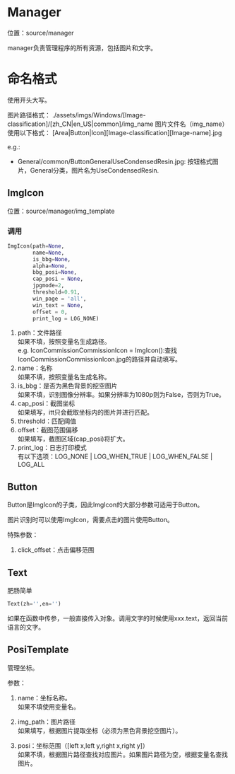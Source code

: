 # Manager

位置：source/manager

manager负责管理程序的所有资源，包括图片和文字。

# 命名格式

使用开头大写。

图片路径格式：
./assets/imgs/Windows/\[Image-classification\]/\[zh_CN|en_US|common\]/img_name
图片文件名（img_name）使用以下格式：
\[Area|Button|Icon\]\[Image-classification\]\[Image-name\].jpg

e.g.:

- General/common/ButtonGeneralUseCondensedResin.jpg: 按钮格式图片，General分类，图片名为UseCondensedResin.

## ImgIcon

位置：source/manager/img_template

### 调用
```python
ImgIcon(path=None,
        name=None,
        is_bbg=None,
        alpha=None,
        bbg_posi=None,
        cap_posi = None,
        jpgmode=2,
        threshold=0.91,
        win_page = 'all',
        win_text = None,
        offset = 0,
        print_log = LOG_NONE)
```

1. path：文件路径  
    如果不填，按照变量名生成路径。  
    e.g. IconCommissionCommissionIcon = ImgIcon():查找IconCommissionCommissionIcon.jpg的路径并自动填写。
2. name：名称  
    如果不填，按照变量名生成名称。  
3. is_bbg：是否为黑色背景的挖空图片  
    如果不填，识别图像分辨率。如果分辨率为1080p则为False，否则为True。
4.  cap_posi：截图坐标  
    如果填写，itt只会截取坐标内的图片并进行匹配。
5. threshold：匹配阈值  
6. offset：截图范围偏移  
    如果填写，截图区域(cap_posi)将扩大。
7. print_log：日志打印模式  
    有以下选项：LOG_NONE | LOG_WHEN_TRUE | LOG_WHEN_FALSE | LOG_ALL

## Button

Button是ImgIcon的子类，因此ImgIcon的大部分参数可适用于Button。  

图片识别时可以使用ImgIcon，需要点击的图片使用Button。

特殊参数：

1. click_offset：点击偏移范围

## Text

肥肠简单

```python
Text(zh='',en='')
```

如果在函数中传参，一般直接传入对象。调用文字的时候使用xxx.text，返回当前语言的文字。  

## PosiTemplate

管理坐标。

参数：

1. name：坐标名称。  
    如果不填使用变量名。

1. img_path：图片路径  
    如果填写，根据图片提取坐标（必须为黑色背景挖空图片）。

1. posi：坐标范围（[left x,left y,right x,right y]）  
    如果不填，根据图片路径查找对应图片。如果图片路径为空，根据变量名查找图片。
